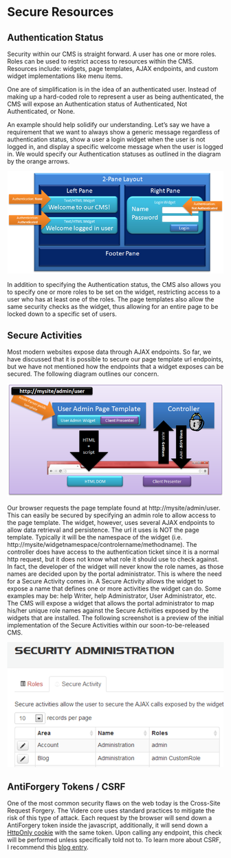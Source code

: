 # Secure Resources

## Authentication Status
Security within our CMS is straight forward.  A user has one or more roles.  Roles can be used to restrict access to resources within the CMS.  Resources include: widgets, page templates, AJAX endpoints, and custom widget implementations like menu items.

One are of simplification is in the idea of an authenticated user.  Instead of making up a hard-coded role to represent a user as being authenticated, the CMS will expose an Authentication status of Authenticated, Not Authenticated, or None.

An example should help solidify our understanding.  Let’s say we have a requirement that we want to always show a generic message regardless of authentication status, show a user a login widget when the user is not logged in, and display a specific welcome message when the user is logged in.  We would specify our Authentication statuses as outlined in the diagram by the orange arrows.

![Authenticated Widgets](../assets/authenticatedwidgets.png)

In addition to specifying the Authentication status, the CMS also allows you to specify one or more roles to be set on the widget, restricting access to a user who has at least one of the roles.   The page templates also allow the same security checks as the widget, thus allowing for an entire page to be locked down to a specific set of users.

## Secure Activities
Most modern websites expose data through AJAX endpoints.  So far, we have discussed that it is possible to secure our page template url endpoints, but we have not mentioned how the endpoints that a widget exposes can be secured.  The following diagram outlines our concern.

![Secure Activities](../assets/secureactivity.png)

Our browser requests the page template found at http://mysite/admin/user.  This can easily be secured by specifying an admin role to allow access to the page template.  The widget, however, uses several AJAX endpoints to allow data retrieval and persistence.  The url it uses is NOT the page template.  Typically it will be the namespace of the widget (i.e. http://mysite/widgetnamespace/controlername/methodname).  The controller does have access to the authentication ticket since it is a normal http request, but it does not know what role it should use to check against.  In fact, the developer of the widget will never know the role names, as those names are decided upon by the portal administrator.  This is where the need for a Secure Activity comes in.  A Secure Activity allows the widget to expose a name that defines one or more activities the widget can do.  Some examples may be:  help Writer, help Administrator, User Administrator, etc.  The CMS will expose a widget that allows the portal administrator to map his/her unique role names against the Secure Activities exposed by the widgets that are installed.  The following screenshot is a preview of the initial implementation of the Secure Activities within our soon-to-be-released CMS.

![Secure Activities](../assets/secureactivityadmin.png)

## AntiForgery Tokens / CSRF 
One of the most common security flaws on the web today is the Cross-Site Request Forgery.  The Videre core uses standard practices to mitigate the risk of this type of attack.  Each request by the browser will send down a AntiForgery token inside the javascript, additionally, it will send down a [HttpOnly cookie](https://www.owasp.org/index.php/HttpOnly) with the same token.  Upon calling any endpoint, this check will be performed unless specifically told not to.  To learn more about CSRF, I recommend this [blog entry](http://blog.stevensanderson.com/2008/09/01/prevent-cross-site-request-forgery-csrf-using-aspnet-mvcs-antiforgerytoken-helper/).

